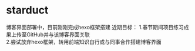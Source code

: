 # starduct  
博客界面部署中，目前刚刚完成hexo框架搭建
近期目标：
1.春节期间项目练习成果上传至GitHub并与该博客界面关联  
2.尝试放弃hexo框架，转用前端知识自行或与同事合作搭建博客界面
